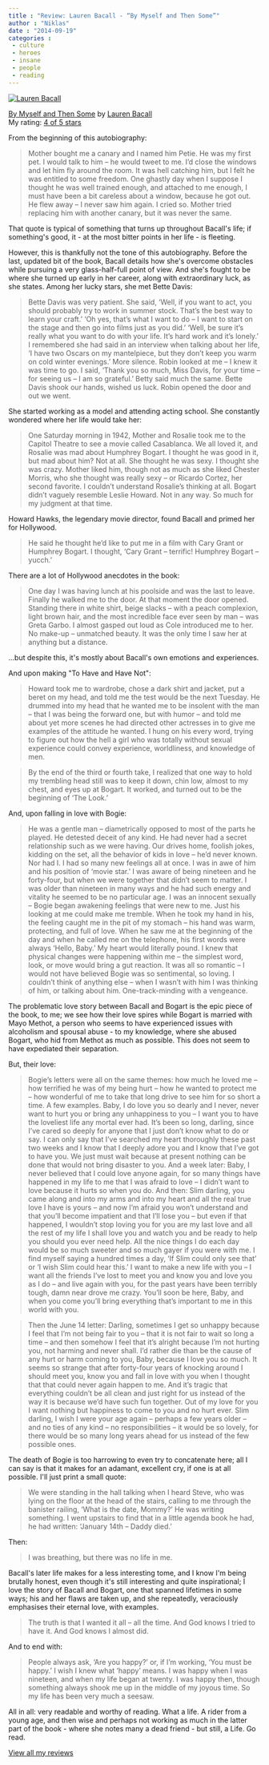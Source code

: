 ```yaml
---
title : "Review: Lauren Bacall - “By Myself and Then Some”"
author : "Niklas"
date : "2014-09-19"
categories : 
 - culture
 - heroes
 - insane
 - people
 - reading
---
```


[![Lauren Bacall](https://niklasblog.com/wp-content/lauren.jpg)](https://niklasblog.com/wp-content/lauren.jpg)

[By Myself and Then Some](http://www.goodreads.com/book/show/18596) by [Lauren Bacall](http://www.goodreads.com/author/show/11192)  
My rating: [4 of 5 stars](http://www.goodreads.com/review/show/1048880485)  
  
From the beginning of this autobiography:

> Mother bought me a canary and I named him Petie. He was my first pet. I would talk to him – he would tweet to me. I’d close the windows and let him fly around the room. It was hell catching him, but I felt he was entitled to some freedom. One ghastly day when I suppose I thought he was well trained enough, and attached to me enough, I must have been a bit careless about a window, because he got out. He flew away – I never saw him again. I cried so. Mother tried replacing him with another canary, but it was never the same.

That quote is typical of something that turns up throughout Bacall's life; if something's good, it - at the most bitter points in her life - is fleeting.

However, this is thankfully not the tone of this autobiography. Before the last, updated bit of the book, Bacall details how she's overcome obstacles while pursuing a very glass-half-full point of view. And she's fought to be where she turned up early in her career, along with extraordinary luck, as she states. Among her lucky stars, she met Bette Davis:

> Bette Davis was very patient. She said, ‘Well, if you want to act, you should probably try to work in summer stock. That’s the best way to learn your craft.’ ‘Oh yes, that’s what I want to do – I want to start on the stage and then go into films just as you did.’ ‘Well, be sure it’s really what you want to do with your life. It’s hard work and it’s lonely.’ I remembered she had said in an interview when talking about her life, ‘I have two Oscars on my mantelpiece, but they don’t keep you warm on cold winter evenings.’ More silence. Robin looked at me – I knew it was time to go. I said, ‘Thank you so much, Miss Davis, for your time – for seeing us – I am so grateful.’ Betty said much the same. Bette Davis shook our hands, wished us luck. Robin opened the door and out we went.

She started working as a model and attending acting school. She constantly wondered where her life would take her:

> One Saturday morning in 1942, Mother and Rosalie took me to the Capitol Theatre to see a movie called Casablanca. We all loved it, and Rosalie was mad about Humphrey Bogart. I thought he was good in it, but mad about him? Not at all. She thought he was sexy. I thought she was crazy. Mother liked him, though not as much as she liked Chester Morris, who she thought was really sexy – or Ricardo Cortez, her second favorite. I couldn’t understand Rosalie’s thinking at all. Bogart didn’t vaguely resemble Leslie Howard. Not in any way. So much for my judgment at that time.

Howard Hawks, the legendary movie director, found Bacall and primed her for Hollywood.

> He said he thought he’d like to put me in a film with Cary Grant or Humphrey Bogart. I thought, ‘Cary Grant – terrific! Humphrey Bogart – yucch.’

There are a lot of Hollywood anecdotes in the book:

> One day I was having lunch at his poolside and was the last to leave. Finally he walked me to the door. At that moment the door opened. Standing there in white shirt, beige slacks – with a peach complexion, light brown hair, and the most incredible face ever seen by man – was Greta Garbo. I almost gasped out loud as Cole introduced me to her. No make-up – unmatched beauty. It was the only time I saw her at anything but a distance.

...but despite this, it's mostly about Bacall's own emotions and experiences.

And upon making "To Have and Have Not":

> Howard took me to wardrobe, chose a dark shirt and jacket, put a beret on my head, and told me the test would be the next Tuesday. He drummed into my head that he wanted me to be insolent with the man – that I was being the forward one, but with humor – and told me about yet more scenes he had directed other actresses in to give me examples of the attitude he wanted. I hung on his every word, trying to figure out how the hell a girl who was totally without sexual experience could convey experience, worldliness, and knowledge of men.

> By the end of the third or fourth take, I realized that one way to hold my trembling head still was to keep it down, chin low, almost to my chest, and eyes up at Bogart. It worked, and turned out to be the beginning of ‘The Look.’

And, upon falling in love with Bogie:

> He was a gentle man – diametrically opposed to most of the parts he played. He detested deceit of any kind. He had never had a secret relationship such as we were having. Our drives home, foolish jokes, kidding on the set, all the behavior of kids in love – he’d never known. Nor had I. I had so many new feelings all at once. I was in awe of him and his position of ‘movie star.’ I was aware of being nineteen and he forty-four, but when we were together that didn’t seem to matter. I was older than nineteen in many ways and he had such energy and vitality he seemed to be no particular age. I was an innocent sexually – Bogie began awakening feelings that were new to me. Just his looking at me could make me tremble. When he took my hand in his, the feeling caught me in the pit of my stomach – his hand was warm, protecting, and full of love. When he saw me at the beginning of the day and when he called me on the telephone, his first words were always ‘Hello, Baby.’ My heart would literally pound. I knew that physical changes were happening within me – the simplest word, look, or move would bring a gut reaction. It was all so romantic – I would not have believed Bogie was so sentimental, so loving. I couldn’t think of anything else – when I wasn’t with him I was thinking of him, or talking about him. One-track-minding with a vengeance.

The problematic love story between Bacall and Bogart is the epic piece of the book, to me; we see how their love spires while Bogart is married with Mayo Methot, a person who seems to have experienced issues with alcoholism and spousal abuse - to my knowledge, where she abused Bogart, who hid from Methot as much as possible. This does not seem to have expediated their separation.

But, their love:

> Bogie’s letters were all on the same themes: how much he loved me – how terrified he was of my being hurt – how he wanted to protect me – how wonderful of me to take that long drive to see him for so short a time. A few examples. Baby, I do love you so dearly and I never, never want to hurt you or bring any unhappiness to you – I want you to have the loveliest life any mortal ever had. It’s been so long, darling, since I’ve cared so deeply for anyone that I just don’t know what to do or say. I can only say that I’ve searched my heart thoroughly these past two weeks and I know that I deeply adore you and I know that I’ve got to have you. We just must wait because at present nothing can be done that would not bring disaster to you. And a week later: Baby, I never believed that I could love anyone again, for so many things have happened in my life to me that I was afraid to love – I didn’t want to love because it hurts so when you do. And then: Slim darling, you came along and into my arms and into my heart and all the real true love I have is yours – and now I’m afraid you won’t understand and that you’ll become impatient and that I’ll lose you – but even if that happened, I wouldn’t stop loving you for you are my last love and all the rest of my life I shall love you and watch you and be ready to help you should you ever need help. All the nice things I do each day would be so much sweeter and so much gayer if you were with me. I find myself saying a hundred times a day, ‘If Slim could only see that’ or ‘I wish Slim could hear this.’ I want to make a new life with you – I want all the friends I’ve lost to meet you and know you and love you as I do – and live again with you, for the past years have been terribly tough, damn near drove me crazy. You’ll soon be here, Baby, and when you come you’ll bring everything that’s important to me in this world with you.

> Then the June 14 letter: Darling, sometimes I get so unhappy because I feel that I’m not being fair to you – that it is not fair to wait so long a time – and then somehow I feel that it’s alright because I’m not hurting you, not harming and never shall. I’d rather die than be the cause of any hurt or harm coming to you, Baby, because I love you so much. It seems so strange that after forty-four years of knocking around I should meet you, know you and fall in love with you when I thought that that could never again happen to me. And it’s tragic that everything couldn’t be all clean and just right for us instead of the way it is because we’d have such fun together. Out of my love for you I want nothing but happiness to come to you and no hurt ever. Slim darling, I wish I were your age again – perhaps a few years older – and no ties of any kind – no responsibilities – it would be so lovely, for there would be so many long years ahead for us instead of the few possible ones.

The death of Bogie is too harrowing to even try to concatenate here; all I can say is that it makes for an adamant, excellent cry, if one is at all possible. I'll just print a small quote:

> We were standing in the hall talking when I heard Steve, who was lying on the floor at the head of the stairs, calling to me through the banister railing, ‘What is the date, Mommy?’ He was writing something. I went upstairs to find that in a little agenda book he had, he had written: ‘January 14th – Daddy died.’

Then:

> I was breathing, but there was no life in me.

Bacall's later life makes for a less interesting tome, and I know I'm being brutally honest, even though it's still interesting and quite inspirational; I love the story of Bacall and Bogart, one that spanned lifetimes in some ways; his and her flaws are taken up, and she repeatedly, veraciously emphasises their eternal love, with examples.

> The truth is that I wanted it all – all the time. And God knows I tried to have it. And God knows I almost did.

And to end with:

> People always ask, ‘Are you happy?’ or, if I’m working, ‘You must be happy.’ I wish I knew what ‘happy’ means. I was happy when I was nineteen, and when my life began at twenty. I was happy then, though something always shook me up in the middle of my joyous time. So my life has been very much a seesaw.

All in all: very readable and worthy of reading. What a life. A rider from a young age, and then wise and perhaps not working as much in the latter part of the book - where she notes many a dead friend - but still, a Life. Go read.  
  
[View all my reviews](http://www.goodreads.com/review/show/1048880485)
